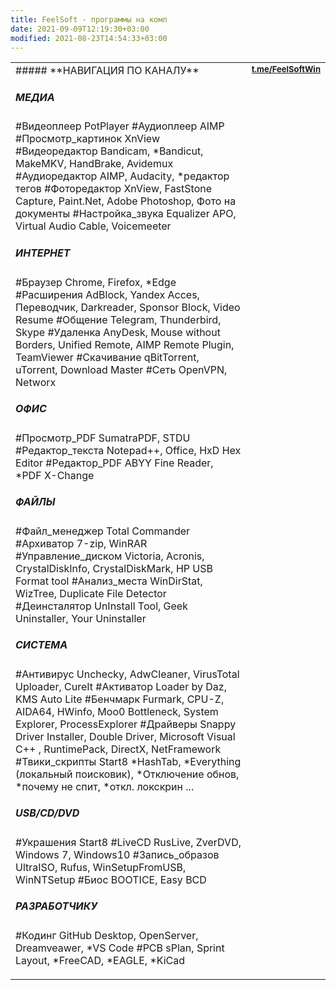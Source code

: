 ```yaml
---
title: FeelSoft - программы на комп
date: 2021-09-09T12:19:30+03:00
modified: 2021-08-23T14:54:33+03:00
---
```


<table>
 <tr valign="top">
  <td width="80%" markdown="1">
##### **НАВИГАЦИЯ ПО КАНАЛУ**
 
##### **МЕДИА**
#Видеоплеер PotPlayer
#Аудиоплеер AIMP
#Просмотр_картинок XnView
#Видеоредактор Bandicam, *Bandicut, MakeMKV, HandBrake, Avidemux
#Аудиоредактор AIMP, Audacity, *редактор тегов
#Фоторедактор XnView, FastStone Capture, Paint.Net, Adobe Photoshop, Фото на документы
#Настройка_звука Equalizer APO, Virtual Audio Cable, Voicemeeter

##### **ИНТЕРНЕТ**
#Браузер Chrome, Firefox, *Edge
#Расширения AdBlock, Yandex Acces, Переводчик, Darkreader, Sponsor Block, Video Resume
#Общение Telegram, Thunderbird, Skype
#Удаленка AnyDesk, Mouse without Borders, Unified Remote, AIMP Remote Plugin, TeamViewer
#Скачивание qBitTorrent, uTorrent, Download Master
#Сеть OpenVPN, Networx

##### **ОФИС**
#Просмотр_PDF SumatraPDF, STDU 
#Редактор_текста Notepad++, Office,  HxD Hex Editor
#Редактор_PDF ABYY Fine Reader, *PDF X-Change

##### **ФАЙЛЫ**
#Файл_менеджер Total Commander
#Архиватор 7-zip, WinRAR
#Управление_диском Victoria, Acronis, CrystalDiskInfo, CrystalDiskMark, HP USB Format tool
#Анализ_места WinDirStat, WizTree, Duplicate File Detector
#Деинсталятор UnInstall Tool, Geek Uninstaller, Your Uninstaller

##### **СИСТЕМА**
#Антивирус Unchecky, AdwCleaner, VirusTotal Uploader, CureIt
#Активатор Loader by Daz, KMS Auto Lite
#Бенчмарк Furmark, CPU-Z, AIDA64, HWinfo, Moo0 Bottleneck, System Explorer, ProcessExplorer
#Драйверы Snappy Driver Installer, Double Driver, Microsoft Visual C++ , RuntimePack, DirectX, NetFramework
#Твики_скрипты Start8 *HashTab, *Everything (локальный поисковик), *Отключение обнов, *почему не спит, *откл. локскрин ...

##### **USB/CD/DVD**
#Украшения Start8
#LiveCD RusLive, ZverDVD, Windows 7, Windows10
#Запись_образов UltraISO, Rufus, WinSetupFromUSB, WinNTSetup
#Биос BOOTICE, Easy BCD

##### **РАЗРАБОТЧИКУ**
#Кодинг GitHub Desktop, OpenServer, Dreamveawer,  *VS Code
#PCB sPlan, Sprint Layout, *FreeCAD, *EAGLE, *KiCad
</td>
<td width="20%">
  <a style="font-size: 13px;" href="https://t.me/s/FeelSoftWin/125"><strong>t.me/FeelSoftWin</strong></a><br>
  <aside><script async src="https://telegram.org/js/telegram-widget.js?15" data-telegram-post="FeelSoftWin/125" data-width="100%"></script></aside>
 </td>
</tr>
</table>


